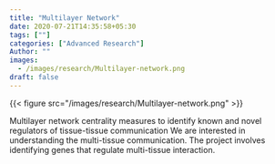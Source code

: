 ```yaml
---
title: "Multilayer Network"
date: 2020-07-21T14:35:58+05:30
tags: [""]
categories: ["Advanced Research"]
Author: ""
images:
  - /images/research/Multilayer-network.png
draft: false
---
```


{{< figure src="/images/research/Multilayer-network.png" >}}


Multilayer network centrality measures to identify known and novel regulators of tissue-tissue communication
We are interested in understanding the multi-tissue communication. The project involves identifying genes that regulate multi-tissue interaction.